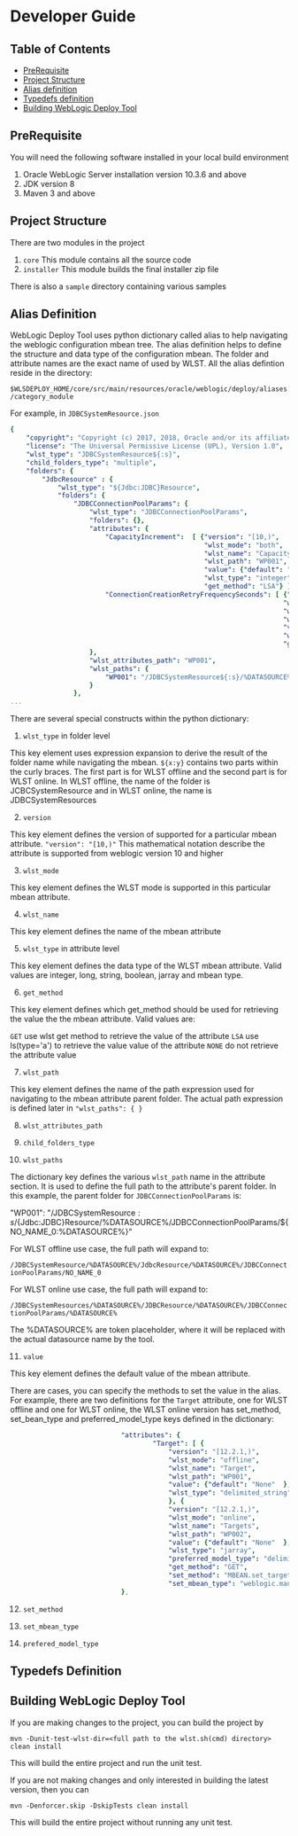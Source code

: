 # Developer Guide

## Table of Contents
- [PreRequisite](#prerequisite)
- [Project Structure](#project-structure)
- [Alias definition](#alias-definition)
- [Typedefs definition](#typedefs-definition)
- [Building WebLogic Deploy Tool](#building-weblogic-deploy-tool)

## PreRequisite

You will need the following software installed in your local build environment

1. Oracle WebLogic Server installation version 10.3.6 and above
2. JDK version 8
3. Maven 3 and above

## Project Structure

There are two modules in the project

1. `core`  This module contains all the source code 
2. `installer` This module builds the final installer zip file

There is also a `sample` directory containing various samples

## Alias Definition

WebLogic Deploy Tool uses python dictionary called alias to help navigating the weblogic configuration mbean tree.  The alias definition helps to define the structure and data type of the configuration mbean. The folder and attribute names are the exact name of used by WLST. All the alias defintion reside in the directory:

`$WLSDEPLOY_HOME/core/src/main/resources/oracle/weblogic/deploy/aliases/category_module`

For example, in `JDBCSystemResource.json`

```yaml
{
    "copyright": "Copyright (c) 2017, 2018, Oracle and/or its affiliates. All rights reserved.",
    "license": "The Universal Permissive License (UPL), Version 1.0",
    "wlst_type": "JDBCSystemResource${:s}",
    "child_folders_type": "multiple",
    "folders": {
        "JdbcResource" : {
            "wlst_type": "${Jdbc:JDBC}Resource",
            "folders": {
                "JDBCConnectionPoolParams": {
                    "wlst_type": "JDBCConnectionPoolParams",
                    "folders": {},
                    "attributes": {
                        "CapacityIncrement":  [ {"version": "[10,)",       
                                                 "wlst_mode": "both",    
                                                 "wlst_name": "CapacityIncrement",                                
                                                 "wlst_path": "WP001", 
                                                 "value": {"default": "${None:1}"},  
                                                 "wlst_type": "integer",       
                                                 "get_method": "LSA"} ],
                        "ConnectionCreationRetryFrequencySeconds": [ {"version": "[10,)",     
                                                                     "wlst_mode": "both",    
                                                                     "wlst_name": "ConnectionCreationRetryFrequencySeconds",
                                                                     "wlst_path": "WP001", 
                                                                     "value": {"default": "${None:0}"},        
                                                                     "wlst_type": "integer",      
                                                                     "get_method": "LSA"} ]
                    },
                    "wlst_attributes_path": "WP001",
                    "wlst_paths": {
                        "WP001": "/JDBCSystemResource${:s}/%DATASOURCE%/${Jdbc:JDBC}Resource/%DATASOURCE%/JDBCConnectionPoolParams/${NO_NAME_0:%DATASOURCE%}"
                    }
                },
...
```

There are several special constructs within the python dictionary:

1. `wlst_type` in folder level

This key element uses expression expansion to derive the result of the folder name while navigating the mbean.
`${x:y}` contains two parts within the curly braces.  The first part is for WLST offline and the second part is for WLST online.  In WLST offline, the name of the folder is JCBCSystemResource and in WLST online, the name is JDBCSystemResources

2. `version`

This key element defines the version of supported for a particular mbean attribute.
`"version": "[10,)"`  This mathematical notation describe the attribute is supported from weblogic version 10 and higher

3. `wlst_mode`

This key element defines the WLST mode is supported in this particular mbean attribute.

4. `wlst_name`

This key element defines the name of the mbean attribute

5. `wlst_type` in attribute level

This key element defines the data type of the WLST mbean attribute. Valid values are integer, long, string, boolean, jarray and mbean type.

6. `get_method`

This key element defines which get_method should be used for retrieving the value the the mbean attribute.  Valid values are: 

`GET`  use wlst get method to retrieve the value of the attribute
`LSA`  use ls(type='a') to retrieve the value value of the attribute
`NONE` do not retrieve the attribute value

7. `wlst_path`

This key element defines the name of the path expression used for navigating to the mbean attribute parent folder. The actual path expression is defined later in ` "wlst_paths": { } ` 
 
8. `wlst_attributes_path`

9. `child_folders_type`

10. `wlst_paths`

The dictionary key defines the various `wlst_path` name in the attribute section.  It is used to define the full path to the attribute's parent folder.  In this example, the parent folder for `JDBCConnectionPoolParams` is:

"WP001": "/JDBCSystemResource${:s}/%DATASOURCE%/${Jdbc:JDBC}Resource/%DATASOURCE%/JDBCConnectionPoolParams/${NO_NAME_0:%DATASOURCE%}"

For WLST offline use case, the full path will expand to:

`/JDBCSystemResource/%DATASOURCE%/JdbcResource/%DATASOURCE%/JDBCConnectionPoolParams/NO_NAME_0`

For WLST online use case, the full path will expand to:

`/JDBCSystemResources/%DATASOURCE%/JDBCResource/%DATASOURCE%/JDBCConnectionPoolParams/%DATASOURCE%`

The %DATASOURCE% are token placeholder, where it will be replaced with the actual datasource name by the tool.

11. `value`

This key element defines the default value of the mbean attribute.

There are cases, you can specify the methods to set the value in the alias. For example, there are two definitions for the `Target` attribute, one for WLST offline and one for WLST online, the WLST online version has set_method, set_bean_type and preferred_model_type keys defined in the dictionary:

```yaml
                            "attributes": {
                                    "Target": [ { 
                                        "version": "[12.2.1,)",           
                                        "wlst_mode": "offline", 
                                        "wlst_name": "Target",                              
                                        "wlst_path": "WP001", 
                                        "value": {"default": "None"  }, 
                                        "wlst_type": "delimited_string" 
                                        }, {
                                        "version": "[12.2.1,)",           
                                        "wlst_mode": "online",  
                                        "wlst_name": "Targets",                             
                                        "wlst_path": "WP002", 
                                        "value": {"default": "None"  }, 
                                        "wlst_type": "jarray",          
                                        "preferred_model_type": "delimited_string", 
                                        "get_method": "GET", 
                                        "set_method": "MBEAN.set_target_mbeans", 
                                        "set_mbean_type": "weblogic.management.configuration.TargetMBean"} ],
                            },
```

12. `set_method`

13. `set_mbean_type`

14. `prefered_model_type`


## Typedefs Definition

## Building WebLogic Deploy Tool

If you are making changes to the project, you can build the project by

  `mvn -Dunit-test-wlst-dir=<full path to the wlst.sh(cmd) directory> clean install`
  
This will build the entire project and run the unit test.

If you are not making changes and only interested in building the latest version, then you can 

  `mvn -Denforcer.skip -DskipTests clean install`
 
This will build the entire project without running any unit test.


